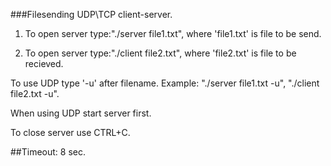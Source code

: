 ###Filesending UDP\TCP client-server.

1. To open server type:"./server file1.txt", where 'file1.txt' is file to be send.

2. To open server type:"./client file2.txt", where 'file2.txt' is file to be recieved.

To use UDP type '-u' after filename.
Example: "./server file1.txt -u", "./client file2.txt -u".

When using UDP start server first.

To close server use CTRL+C.

##Timeout: 8 sec.
